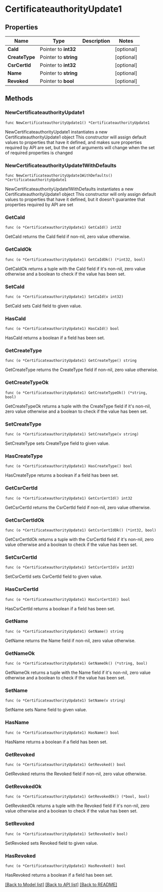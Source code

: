 # CertificateauthorityUpdate1

## Properties

Name | Type | Description | Notes
------------ | ------------- | ------------- | -------------
**CaId** | Pointer to **int32** |  | [optional] 
**CreateType** | Pointer to **string** |  | [optional] 
**CsrCertId** | Pointer to **int32** |  | [optional] 
**Name** | Pointer to **string** |  | [optional] 
**Revoked** | Pointer to **bool** |  | [optional] 

## Methods

### NewCertificateauthorityUpdate1

`func NewCertificateauthorityUpdate1() *CertificateauthorityUpdate1`

NewCertificateauthorityUpdate1 instantiates a new CertificateauthorityUpdate1 object
This constructor will assign default values to properties that have it defined,
and makes sure properties required by API are set, but the set of arguments
will change when the set of required properties is changed

### NewCertificateauthorityUpdate1WithDefaults

`func NewCertificateauthorityUpdate1WithDefaults() *CertificateauthorityUpdate1`

NewCertificateauthorityUpdate1WithDefaults instantiates a new CertificateauthorityUpdate1 object
This constructor will only assign default values to properties that have it defined,
but it doesn't guarantee that properties required by API are set

### GetCaId

`func (o *CertificateauthorityUpdate1) GetCaId() int32`

GetCaId returns the CaId field if non-nil, zero value otherwise.

### GetCaIdOk

`func (o *CertificateauthorityUpdate1) GetCaIdOk() (*int32, bool)`

GetCaIdOk returns a tuple with the CaId field if it's non-nil, zero value otherwise
and a boolean to check if the value has been set.

### SetCaId

`func (o *CertificateauthorityUpdate1) SetCaId(v int32)`

SetCaId sets CaId field to given value.

### HasCaId

`func (o *CertificateauthorityUpdate1) HasCaId() bool`

HasCaId returns a boolean if a field has been set.

### GetCreateType

`func (o *CertificateauthorityUpdate1) GetCreateType() string`

GetCreateType returns the CreateType field if non-nil, zero value otherwise.

### GetCreateTypeOk

`func (o *CertificateauthorityUpdate1) GetCreateTypeOk() (*string, bool)`

GetCreateTypeOk returns a tuple with the CreateType field if it's non-nil, zero value otherwise
and a boolean to check if the value has been set.

### SetCreateType

`func (o *CertificateauthorityUpdate1) SetCreateType(v string)`

SetCreateType sets CreateType field to given value.

### HasCreateType

`func (o *CertificateauthorityUpdate1) HasCreateType() bool`

HasCreateType returns a boolean if a field has been set.

### GetCsrCertId

`func (o *CertificateauthorityUpdate1) GetCsrCertId() int32`

GetCsrCertId returns the CsrCertId field if non-nil, zero value otherwise.

### GetCsrCertIdOk

`func (o *CertificateauthorityUpdate1) GetCsrCertIdOk() (*int32, bool)`

GetCsrCertIdOk returns a tuple with the CsrCertId field if it's non-nil, zero value otherwise
and a boolean to check if the value has been set.

### SetCsrCertId

`func (o *CertificateauthorityUpdate1) SetCsrCertId(v int32)`

SetCsrCertId sets CsrCertId field to given value.

### HasCsrCertId

`func (o *CertificateauthorityUpdate1) HasCsrCertId() bool`

HasCsrCertId returns a boolean if a field has been set.

### GetName

`func (o *CertificateauthorityUpdate1) GetName() string`

GetName returns the Name field if non-nil, zero value otherwise.

### GetNameOk

`func (o *CertificateauthorityUpdate1) GetNameOk() (*string, bool)`

GetNameOk returns a tuple with the Name field if it's non-nil, zero value otherwise
and a boolean to check if the value has been set.

### SetName

`func (o *CertificateauthorityUpdate1) SetName(v string)`

SetName sets Name field to given value.

### HasName

`func (o *CertificateauthorityUpdate1) HasName() bool`

HasName returns a boolean if a field has been set.

### GetRevoked

`func (o *CertificateauthorityUpdate1) GetRevoked() bool`

GetRevoked returns the Revoked field if non-nil, zero value otherwise.

### GetRevokedOk

`func (o *CertificateauthorityUpdate1) GetRevokedOk() (*bool, bool)`

GetRevokedOk returns a tuple with the Revoked field if it's non-nil, zero value otherwise
and a boolean to check if the value has been set.

### SetRevoked

`func (o *CertificateauthorityUpdate1) SetRevoked(v bool)`

SetRevoked sets Revoked field to given value.

### HasRevoked

`func (o *CertificateauthorityUpdate1) HasRevoked() bool`

HasRevoked returns a boolean if a field has been set.


[[Back to Model list]](../README.md#documentation-for-models) [[Back to API list]](../README.md#documentation-for-api-endpoints) [[Back to README]](../README.md)


